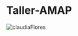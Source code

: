 # Taller-AMAP

![claudiaFlores](https://github.com/user-attachments/assets/8df7e235-8d78-4c1d-82ae-39707465794a)
